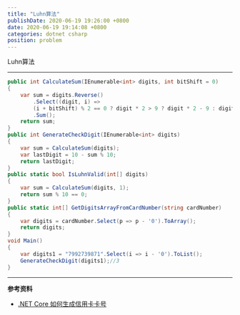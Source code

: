 ```yaml
---
title: "Luhn算法"
publishDate: 2020-06-19 19:26:00 +0800
date: 2020-06-19 19:14:08 +0800
categories: dotnet csharp
position: problem
---
```


Luhn算法

---

<div id="toc"></div>

```c#
public int CalculateSum(IEnumerable<int> digits, int bitShift = 0)
{
    var sum = digits.Reverse()
        .Select((digit, i) =>
        (i + bitShift) % 2 == 0 ? digit * 2 > 9 ? digit * 2 - 9 : digit * 2 : digit)
        .Sum();
    return sum;
}
public int GenerateCheckDigit(IEnumerable<int> digits)
{
    var sum = CalculateSum(digits);
    var lastDigit = 10 - sum % 10;
    return lastDigit;
}
public static bool IsLuhnValid(int[] digits)
{
    var sum = CalculateSum(digits, 1);
    return sum % 10 == 0;
}
public static int[] GetDigitsArrayFromCardNumber(string cardNumber)
{
    var digits = cardNumber.Select(p => p - '0').ToArray();
    return digits;
}
void Main()
{
    var digits1 = "7992739871".Select(i => i - '0').ToList();
    GenerateCheckDigit(digits1);//3
}
```

---

**参考资料**

- [.NET Core 如何生成信用卡卡号](https://blog.csdn.net/sD7O95O/article/details/105061567)

